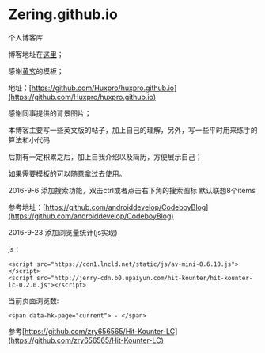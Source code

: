 # Zering.github.io
个人博客库

博客地址在[这里](http://zering.me)；

感谢[黄玄](https://github.com/Huxpro/huxpro.github.io)的模板；

地址：[https://github.com/Huxpro/huxpro.github.io](https://github.com/Huxpro/huxpro.github.io)

感谢同事提供的背景图片；

本博客主要写一些英文版的帖子，加上自己的理解，另外，写一些平时用来练手的算法和小代码

后期有一定积累之后，加上自我介绍以及简历，方便展示自己；

如果需要模板的可以随意拿过去使用。

2016-9-6
添加搜索功能，双击ctrl或者点击右下角的搜索图标
默认联想8个items

参考地址：[https://github.com/androiddevelop/CodeboyBlog](https://github.com/androiddevelop/CodeboyBlog)

2016-9-23
添加浏览量统计(js实现)

js：

	<script src="https://cdn1.lncld.net/static/js/av-mini-0.6.10.js"></script>
	<script src="http://jerry-cdn.b0.upaiyun.com/hit-kounter/hit-kounter-lc-0.2.0.js"></script>

当前页面浏览数:

	<span data-hk-page="current"> - </span>

参考[https://github.com/zry656565/Hit-Kounter-LC](https://github.com/zry656565/Hit-Kounter-LC)
